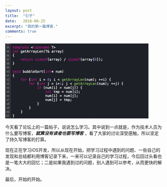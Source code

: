 ```yaml
---
layout: post
title:  "引子"
date:   2016-06-25
excerpt: "我的第一篇博客."
comments: true
---
```



![Snip20160715_1.png](https://github.com/longjianjiang/longjianjiang.github.io/blob/master/images/Snip20160815_2.png)


今天看了论坛上的一篇帖子，说说怎么学习。其中说到一点就是，作为技术人员为什么要写博客，***就算没有读者也要写博客*** ，看了大家的讨论深受感触，所以坚定了持久写博客的打算。

现在正在学习iOS开发，所以从现在开始，把学习过程中遇到的问题、一些自己的发现和总结都利用博客记录下来，一来可以记录自己的学习过程，今后回过头看也是一笔大大的回忆；二是如果我遇到过的问题，别人遇到可以参考，从而更快的解决。

最后，开始的开始。
